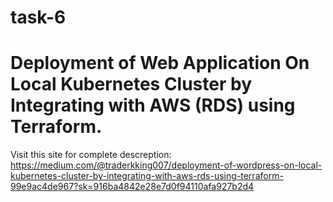 # task-6 
# Deployment of Web Application On Local Kubernetes Cluster by Integrating with AWS (RDS) using Terraform.


 Visit this site for complete descreption: https://medium.com/@traderkking007/deployment-of-wordpress-on-local-kubernetes-cluster-by-integrating-with-aws-rds-using-terraform-99e9ac4de967?sk=916ba4842e28e7d0f94110afa927b2d4
